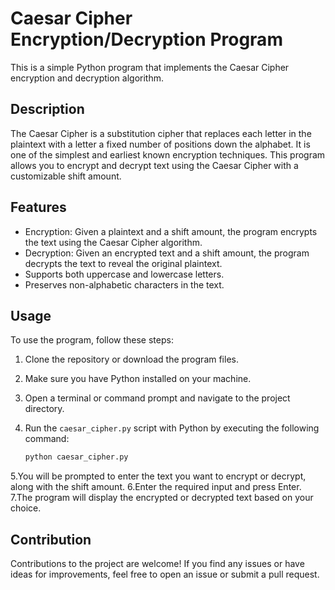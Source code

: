 # Caesar Cipher Encryption/Decryption Program

This is a simple Python program that implements the Caesar Cipher encryption and decryption algorithm.

## Description

The Caesar Cipher is a substitution cipher that replaces each letter in the plaintext with a letter a fixed number of positions down the alphabet. It is one of the simplest and earliest known encryption techniques. This program allows you to encrypt and decrypt text using the Caesar Cipher with a customizable shift amount.

## Features

- Encryption: Given a plaintext and a shift amount, the program encrypts the text using the Caesar Cipher algorithm.
- Decryption: Given an encrypted text and a shift amount, the program decrypts the text to reveal the original plaintext.
- Supports both uppercase and lowercase letters.
- Preserves non-alphabetic characters in the text.

## Usage

To use the program, follow these steps:

1. Clone the repository or download the program files.
2. Make sure you have Python installed on your machine.
3. Open a terminal or command prompt and navigate to the project directory.
4. Run the `caesar_cipher.py` script with Python by executing the following command:

   ```bash
   python caesar_cipher.py
5.You will be prompted to enter the text you want to encrypt or decrypt, along with the shift amount.
6.Enter the required input and press Enter.
7.The program will display the encrypted or decrypted text based on your choice.

## Contribution

Contributions to the project are welcome! If you find any issues or have ideas for improvements, feel free to open an issue or submit a pull request.
